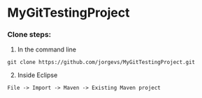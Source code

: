 # MyGitTestingProject


### Clone steps:

1) In the command line
```
git clone https://github.com/jorgevs/MyGitTestingProject.git
```
2) Inside Eclipse
```
File -> Import -> Maven -> Existing Maven project
